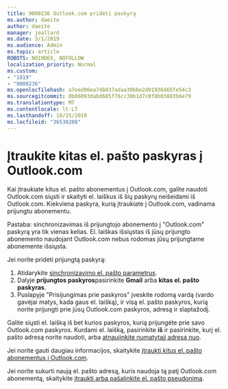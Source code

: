 ```yaml
---
title: 9000236 Outlook.com pridėti paskyrą
ms.author: daeite
author: daeite
manager: joallard
ms.date: 3/1/2019
ms.audience: Admin
ms.topic: article
ROBOTS: NOINDEX, NOFOLLOW
localization_priority: Normal
ms.custom:
- "1819"
- "9000236"
ms.openlocfilehash: a7eed96ea74b037adaa39bbe2d91936d65fe54c3
ms.sourcegitcommit: 0b06093dabd685f76cc39b1d7c0f8b03883b6e79
ms.translationtype: MT
ms.contentlocale: lt-LT
ms.lasthandoff: 10/25/2019
ms.locfileid: "36538208"
---
```

# <a name="add-your-other-email-accounts-to-outlookcom"></a>Įtraukite kitas el. pašto paskyras į Outlook.com

Kai įtraukiate kitus el. pašto abonementus į Outlook.com, galite naudoti Outlook.com siųsti ir skaityti el. laiškus iš šių paskyrų neišeidami iš Outlook.com. Kiekviena paskyra, kurią įtraukiate į Outlook.com, vadinama prijungtu abonementu.

Pastaba: sinchronizavimas iš prijungtojo abonemento į "Outlook.com" paskyrą yra tik vienas kelias. El. laiškas išsiųstas iš jūsų prijungto abonemento naudojant Outlook.com nebus rodomas jūsų prijungtame abonemente išsiųsta.

Jei norite pridėti prijungtą paskyrą:

1. Atidarykite [sinchronizavimo el. pašto parametrus](https://go.microsoft.com/fwlink/?linkid=875264).
2. Dalyje **prijungtos paskyros**pasirinkite **Gmail** arba **kitas el. pašto paskyras**.
3. Puslapyje "Prisijungimas prie paskyros" įveskite rodomą vardą (vardo gavėjai matys, kada gaus el. laišką), ir visą el. pašto paskyros, kurią norite prijungti prie jūsų Outlook.com paskyros, adresą ir slaptažodį.

Galite siųsti el. laišką iš bet kurios paskyros, kurią prijungėte prie savo Outlook.com paskyros. Kurdami el. laišką, pasirinkite **iš** ir pasirinkite, kurį el. pašto adresą norite naudoti, arba [atnaujinkite numatytąjį adresą nuo](https://go.microsoft.com/fwlink/?linkid=875264).

Jei norite gauti daugiau informacijos, skaitykite [įtraukti kitus el. pašto abonementus į Outlook.com](https://support.office.com/article/c5224df4-5885-4e79-91ba-523aa743f0ba?wt.mc_id=Office_Outlook_com_Alchemy).

Jei norite sukurti naują el. pašto adresą, kuris naudoja tą patį Outlook.com abonementą, skaitykite [įtraukti arba pašalinkite el. pašto pseudonimą](https://support.office.com/article/459b1989-356d-40fa-a689-8f285b13f1f2?wt.mc_id=Office_Outlook_com_Alchemy).